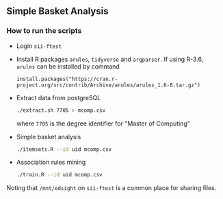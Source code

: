 ## Simple Basket Analysis

### How to run the scripts
- Login `sii-ftest`
- Install R packages `arules`, `tidyverse` and `argparser`. If using R-3.6, `arules` can be installed by command

  ```console
  install.packages("https://cran.r-project.org/src/contrib/Archive/arules/arules_1.6-8.tar.gz")
  ```

- Extract data from postgreSQL

  ```bash
  ./extract.sh 7705 > mcomp.csv
  ```
  where `7705` is the degree identifier for "Master of Computing"

- Simple basket analysis 

  ```bash
  ./itemsets.R --id uid mcomp.csv
  ```

- Association rules mining

  ```bash
  ./train.R --id uid mcomp.csv
  ```

Noting that `/mnt/edsight` on `sii-ftest` is a common place for sharing files.
